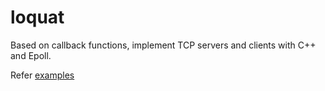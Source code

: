 # loquat
Based on callback functions, implement TCP servers and clients with C++ and Epoll.

Refer [examples](./examples/)
